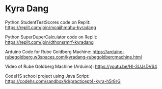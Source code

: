 # Kyra Dang

Python StudentTestScores code on Replit: https://replit.com/join/mcqjjhmqhu-kyradang

Python SuperDuperCalculator code on Replit: https://replit.com/join/dthxnsrmrf-kyradang

Arduino Code for Rube Goldberg Machine: https://arduino-rubegoldberg.w3spaces.com/kyradang-rubegoldbergmachine.html

Video of Rube Goldberg Machine (Arduino): https://youtu.be/Hl-3UJsDV64

CodeHS school project using Java Script: https://codehs.com/sandbox/id/practicept4-kyra-h5r8rG
